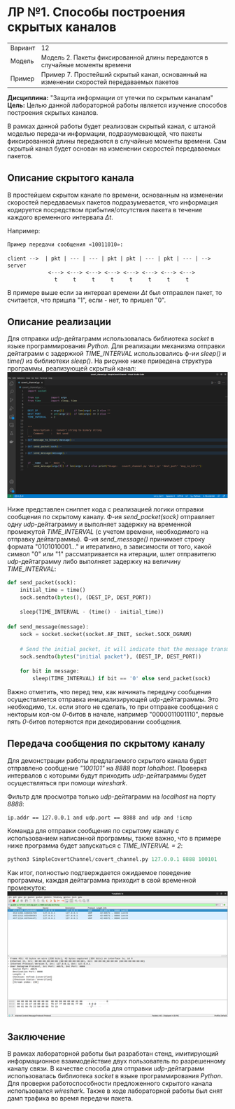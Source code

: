 # ЛР №1. Способы построения скрытых каналов
|           |                                                                                            |
| --------- | ------------------------------------------------------------------------------------------ |
| Вариант   | 12                                                                                         |
| Модель    | Модель 2. Пакеты фиксированной длины передаются в случайные моменты времени                |
| Пример    | Пример 7. Простейший скрытый канал, основанный на изменении скоростей передаваемых пакетов |


**Дисциплина:** "Защита информации от утечки по скрытым каналам"
**Цель:** Целью данной лабораторной работы является изучение способов построения скрытых каналов.

В рамках данной работы будет реализован скрытый канал, с штаной моделью передачи информации, подразумевающей, что пакеты фиксированной длины передаются в случайные моменты времени. Сам скрытый канал будет основан на изменении скоростей передаваемых пакетов.


## Описание скрытого канала
В простейшем скрытом канале по времени, основанным на изменении скоростей передаваемых пакетов подразумевается, что информация кодируется посредством прибытия/отсутствия пакета в течение каждого временного интервала *Δt*.

Например:
```
Пример передачи сообщения «10011010»:

client -->  | pkt | --- | --- | pkt | pkt | --- | pkt | --- | --> server
             <---> <---> <---> <---> <---> <---> <---> <--->
               t     t     t     t     t     t     t     t
```

В примере выше если за интервал времени *Δt* был отправлен пакет, то считается, что пришла "1", если - нет, то пришел "0".


## Описание реализации 
Для отправки *udp*-дейтаграмм использовалась библиотека *socket* в языке программирования *Python*. Для реализации механизма отправки дейтаграмм с задержкой *TIME_INTERVAL* использовались ф-ии *sleep()* и *time()* из библиотеки *sleep()*. На рисунке ниже приведена структура программы, реализующей скрытый канал:
![](img/interface.png)

Ниже представлен сниппет кода с реализацией логики отправки сообщения по скрытому каналу. Ф-ия *send_packet(sock)* отправляет одну *udp*-дейтаграмму и выполняет задержку на временной промежутой *TIME_INTERVAL* (с учетом времени, необходимого на отправку дейтаграммы). Ф-ия *send_message()* принимает строку формата "0101010001..." и итеративно, в зависимости от того, какой символ "0" или "1" рассматривается на итерации, шлет отправителю *udp*-дейтаграмму либо выполняет задержку на величину *TIME_INTERVAL*:
```python
def send_packet(sock):
    initial_time = time()
    sock.sendto(bytes(), (DEST_IP, DEST_PORT))

    sleep(TIME_INTERVAL - (time() - initial_time))

def send_message(message):
    sock = socket.socket(socket.AF_INET, socket.SOCK_DGRAM)

    # Send the initial packet, it will indicate that the message transmission has begun
    sock.sendto(bytes("initial packet"), (DEST_IP, DEST_PORT))

    for bit in message:
        sleep(TIME_INTERVAL) if bit == '0' else send_packet(sock)
```

Важно отметить, что перед тем, как начинать передачу сообщения осуществляется отправка инициализирующей *udp*-дейтаграммы. Это необходимо, т.к. если этого не сделать, то при отправке сообщения с некторым кол-ом *0*-битов в начале, например "0000011001110", первые пять *0*-битов потеряются при декодировании сообщения.


## Передача сообщения по скрытому каналу
Для демонстрации работы предлагаемого скрытого канала будет отправлено сообщение *"100101"* на *8888* порт *lohalhost*. Проверка интервалов с которыми будут приходить *udp*-дейтаграммы будет осуществляться при помощи *wireshark*.

Фильтр для просмотра только *udp*-дейтаграмм на *localhost* на порту *8888*:
```
ip.addr == 127.0.0.1 and udp.port == 8888 and udp and !icmp
```

Команда для отправки сообщения по скрытому каналу с использованием написанной программы, также важно, что в примере ниже программа будет запускаться с *TIME_INTERVAL = 2*:
```python
python3 SimpleCovertChannel/covert_channel.py 127.0.0.1 8888 100101
```

Как итог, полностью подтверждается ожидаемое поведение программы, каждая дейтаграмма приходит в свой временной промежуток:
![](img/wireshark.png)


## Заключение
В рамках лабораторной работы был разработан стенд, имитирующий информационное взаимодействие двух пользователь по разрешенному каналу связи. В качестве способа для отправки *udp*-дейтаграмм использовалась библиотека *socket* в языке программирования *Python*. Для проверки работоспособности предложенного скрытого канала использовался *wireshark*. Также в ходе лабораторной работы был снят дамп трафика во время передачи пакета.